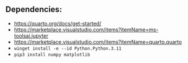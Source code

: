 ## Dependencies:
- https://quarto.org/docs/get-started/
- https://marketplace.visualstudio.com/items?itemName=ms-toolsai.jupyter
- https://marketplace.visualstudio.com/items?itemName=quarto.quarto
- `winget install -e --id Python.Python.3.11`
- `pip3 install numpy matplotlib`